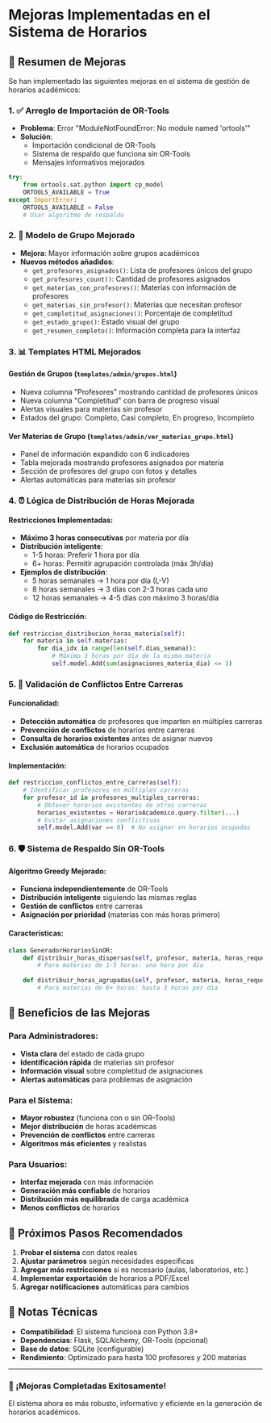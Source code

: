 # Mejoras Implementadas en el Sistema de Horarios

## 🚀 Resumen de Mejoras

Se han implementado las siguientes mejoras en el sistema de gestión de horarios académicos:

### 1. ✅ Arreglo de Importación de OR-Tools
- **Problema**: Error "ModuleNotFoundError: No module named 'ortools'"
- **Solución**: 
  - Importación condicional de OR-Tools
  - Sistema de respaldo que funciona sin OR-Tools
  - Mensajes informativos mejorados

```python
try:
    from ortools.sat.python import cp_model
    ORTOOLS_AVAILABLE = True
except ImportError:
    ORTOOLS_AVAILABLE = False
    # Usar algoritmo de respaldo
```

### 2. 🏫 Modelo de Grupo Mejorado
- **Mejora**: Mayor información sobre grupos académicos
- **Nuevos métodos añadidos**:
  - `get_profesores_asignados()`: Lista de profesores únicos del grupo
  - `get_profesores_count()`: Cantidad de profesores asignados
  - `get_materias_con_profesores()`: Materias con información de profesores
  - `get_materias_sin_profesor()`: Materias que necesitan profesor
  - `get_completitud_asignaciones()`: Porcentaje de completitud
  - `get_estado_grupo()`: Estado visual del grupo
  - `get_resumen_completo()`: Información completa para la interfaz

### 3. 📊 Templates HTML Mejorados

#### Gestión de Grupos (`templates/admin/grupos.html`)
- Nueva columna "Profesores" mostrando cantidad de profesores únicos
- Nueva columna "Completitud" con barra de progreso visual
- Alertas visuales para materias sin profesor
- Estados del grupo: Completo, Casi completo, En progreso, Incompleto

#### Ver Materias de Grupo (`templates/admin/ver_materias_grupo.html`)
- Panel de información expandido con 6 indicadores
- Tabla mejorada mostrando profesores asignados por materia
- Sección de profesores del grupo con fotos y detalles
- Alertas automáticas para materias sin profesor

### 4. ⏰ Lógica de Distribución de Horas Mejorada

#### Restricciones Implementadas:
- **Máximo 3 horas consecutivas** por materia por día
- **Distribución inteligente**:
  - 1-5 horas: Preferir 1 hora por día
  - 6+ horas: Permitir agrupación controlada (máx 3h/día)
- **Ejemplos de distribución**:
  - 5 horas semanales → 1 hora por día (L-V)
  - 8 horas semanales → 3 días con 2-3 horas cada uno
  - 12 horas semanales → 4-5 días con máximo 3 horas/día

#### Código de Restricción:
```python
def restriccion_distribucion_horas_materia(self):
    for materia in self.materias:
        for dia_idx in range(len(self.dias_semana)):
            # Máximo 3 horas por día de la misma materia
            self.model.Add(sum(asignaciones_materia_dia) <= 3)
```

### 5. 🔄 Validación de Conflictos Entre Carreras

#### Funcionalidad:
- **Detección automática** de profesores que imparten en múltiples carreras
- **Prevención de conflictos** de horarios entre carreras
- **Consulta de horarios existentes** antes de asignar nuevos
- **Exclusión automática** de horarios ocupados

#### Implementación:
```python
def restriccion_conflictos_entre_carreras(self):
    # Identificar profesores en múltiples carreras
    for profesor_id in profesores_multiples_carreras:
        # Obtener horarios existentes de otras carreras
        horarios_existentes = HorarioAcademico.query.filter(...)
        # Evitar asignaciones conflictivas
        self.model.Add(var == 0)  # No asignar en horarios ocupados
```

### 6. 🛡️ Sistema de Respaldo Sin OR-Tools

#### Algoritmo Greedy Mejorado:
- **Funciona independientemente** de OR-Tools
- **Distribución inteligente** siguiendo las mismas reglas
- **Gestión de conflictos** entre carreras
- **Asignación por prioridad** (materias con más horas primero)

#### Características:
```python
class GeneradorHorariosSinOR:
    def distribuir_horas_dispersas(self, profesor, materia, horas_requeridas):
        # Para materias de 1-5 horas: una hora por día
        
    def distribuir_horas_agrupadas(self, profesor, materia, horas_requeridas):
        # Para materias de 6+ horas: hasta 3 horas por día
```

## 🎯 Beneficios de las Mejoras

### Para Administradores:
- **Vista clara** del estado de cada grupo
- **Identificación rápida** de materias sin profesor
- **Información visual** sobre completitud de asignaciones
- **Alertas automáticas** para problemas de asignación

### Para el Sistema:
- **Mayor robustez** (funciona con o sin OR-Tools)
- **Mejor distribución** de horas académicas
- **Prevención de conflictos** entre carreras
- **Algoritmos más eficientes** y realistas

### Para Usuarios:
- **Interfaz mejorada** con más información
- **Generación más confiable** de horarios
- **Distribución más equilibrada** de carga académica
- **Menos conflictos** de horarios

## 🚀 Próximos Pasos Recomendados

1. **Probar el sistema** con datos reales
2. **Ajustar parámetros** según necesidades específicas
3. **Agregar más restricciones** si es necesario (aulas, laboratorios, etc.)
4. **Implementar exportación** de horarios a PDF/Excel
5. **Agregar notificaciones** automáticas para cambios

## 📝 Notas Técnicas

- **Compatibilidad**: El sistema funciona con Python 3.8+
- **Dependencias**: Flask, SQLAlchemy, OR-Tools (opcional)
- **Base de datos**: SQLite (configurable)
- **Rendimiento**: Optimizado para hasta 100 profesores y 200 materias

---

### 🎉 ¡Mejoras Completadas Exitosamente!

El sistema ahora es más robusto, informativo y eficiente en la generación de horarios académicos.